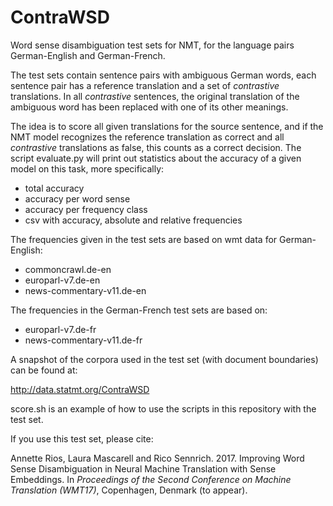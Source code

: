 # ContraWSD
Word sense disambiguation test sets for NMT, for the language pairs German-English and German-French.

The test sets contain sentence pairs with ambiguous German words, each sentence pair has a reference translation and a set of _contrastive_ translations. 
In all _contrastive_ sentences, the original translation of the ambiguous word has been replaced with one of its other meanings.

The idea is to score all given translations for the source sentence, and if the NMT model recognizes the reference translation as correct and all _contrastive_ translations as false, this counts as a correct decision. 
The script evaluate.py will print out statistics about the accuracy of a given model on this task, more specifically:
 - total accuracy
 - accuracy per word sense
 - accuracy per frequency class 
 - csv with accuracy, absolute and relative frequencies
 
 The frequencies given in the test sets are based on wmt data for German-English:
 - commoncrawl.de-en
 - europarl-v7.de-en
 - news-commentary-v11.de-en
 
 The frequencies in the German-French test sets are based on:
 - europarl-v7.de-fr
 - news-commentary-v11.de-fr

A snapshot of the corpora used in the test set (with document boundaries) can be found at:

http://data.statmt.org/ContraWSD

score.sh is an example of how to use the scripts in this repository with the test set.

If you use this test set, please cite:

Annette Rios, Laura Mascarell and Rico Sennrich. 2017. Improving Word Sense Disambiguation in Neural Machine Translation with Sense Embeddings. In _Proceedings of the Second Conference on Machine Translation (WMT17)_, Copenhagen, Denmark (to appear).
